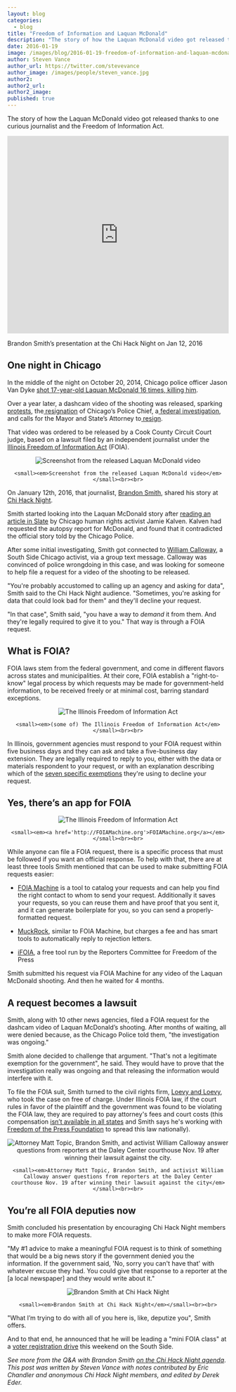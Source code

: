 ```yaml
---
layout: blog
categories: 
  - blog
title: "Freedom of Information and Laquan McDonald"
description: "The story of how the Laquan McDonald video got released thanks to one curious journalist and the Freedom of Information Act."
date: 2016-01-19
image: /images/blog/2016-01-19-freedom-of-information-and-laquan-mcdonald/img5.jpg
author: Steven Vance
author_url: https://twitter.com/stevevance
author_image: /images/people/steven_vance.jpg
author2: 
author2_url: 
author2_image: 
published: true
---
```


The story of how the Laquan McDonald video got released thanks to one curious journalist and the Freedom of Information Act.

<p><iframe frameborder="0" height="450" src="https://www.youtube.com/embed/tMygEEqVsjQ" width="100%"></iframe></p>

Brandon Smith’s presentation at the Chi Hack Night on Jan 12, 2016

## One night in Chicago

In the middle of the night on October 20, 2014, Chicago police officer Jason Van Dyke [shot 17-year-old Laquan McDonald 16 times, killing him](https://en.wikipedia.org/wiki/Shooting_of_Laquan_McDonald).

Over a year later, a dashcam video of the shooting was released, sparking[ protests](http://www.huffingtonpost.com/entry/laquan-mcdonald-chicago-protest-magnificent-mile_56589596e4b08e945feb38af), the[ resignation](http://www.theatlantic.com/national/archive/2015/12/garry-mccarthy-fired-chicago/418203/) of Chicago’s Police Chief, a[ federal investigation](https://www.washingtonpost.com/news/post-nation/wp/2015/12/06/justice-department-will-launch-investigation-into-practices-of-chicago-police/), and calls for the Mayor and State’s Attorney to[ resign](http://www.fox32chicago.com/news/local/58725538-story).

That video was ordered to be released by a Cook County Circuit Court judge, based on a lawsuit filed by an independent journalist under the [Illinois Freedom of Information Act](https://en.wikipedia.org/wiki/Freedom_of_Information_Act_%28United_States%29) (FOIA).

<div style='text-align: center;'>
    <p><img src="/images/blog/2016-01-19-freedom-of-information-and-laquan-mcdonald/img1.jpg" alt="Screenshot from the released Laquan McDonald video" class='img-thumbnail' /></p>

    <small><em>Screenshot from the released Laquan McDonald video</em></small><br><br>
</div>

On January 12th, 2016, that journalist, [Brandon Smith](http://twitter.com/muckrakery), shared his story at [Chi Hack Night](http://chihacknight.org/events/2016/01/12/how-the-laquan-mcdonald-video-got-released.html). 

Smith started looking into the Laquan McDonald story after [reading an article in Slate](http://www.slate.com/articles/news_and_politics/politics/2015/02/laquan_mcdonald_shooting_a_recently_obtained_autopsy_report_on_the_dead.html) by Chicago human rights activist Jamie Kalven. Kalven had requested the autopsy report for McDonald, and found that it contradicted the official story told by the Chicago Police.

After some initial investigating, Smith got connected to [William Calloway](https://twitter.com/christianaire), a South Side Chicago activist, via a group text message. Calloway was convinced of police wrongdoing in this case, and was looking for someone to help file a request for a video of the shooting to be released.

"You're probably accustomed to calling up an agency and asking for data", Smith said to the Chi Hack Night audience. "Sometimes, you're asking for data that could look bad for them" and they'll decline your request.

"In that case", Smith said, "you have a way to *demand* it from them. And they're legally required to give it to you." That way is through a FOIA request.

## What is FOIA?

FOIA laws stem from the federal government, and come in different flavors across states and municipalities. At their core, FOIA establish a "right-to-know" legal process by which requests may be made for government-held information, to be received freely or at minimal cost, barring standard exceptions.

<div style='text-align: center;'>
    <p><img src="/images/blog/2016-01-19-freedom-of-information-and-laquan-mcdonald/img2.jpg" alt="The Illinois Freedom of Information Act" class='img-thumbnail' /></p>

    <small><em>(some of) The Illinois Freedom of Information Act</em></small><br><br>
</div>

In Illinois, government agencies must respond to your FOIA request within five business days and they can ask and take a five-business day extension. They are legally required to reply to you, either with the data or materials respondent to your request, or with an explanation describing which of the [seven specific exemptions](http://www.ilga.gov/legislation/ilcs/ilcs3.asp?ActID=85) they're using to decline your request.

## Yes, there’s an app for FOIA

<div style='text-align: center;'>
    <p><img src="/images/blog/2016-01-19-freedom-of-information-and-laquan-mcdonald/img3.jpg" alt="The Illinois Freedom of Information Act" class='img-thumbnail' /></p>

    <small><em><a href='http://FOIAMachine.org'>FOIAMachine.org</a></em></small><br><br>
</div>

While anyone can file a FOIA request, there is a specific process that must be followed if you want an official response. To help with that, there are at least three tools Smith mentioned that can be used to make submitting FOIA requests easier:

* [FOIA Machine](http://foiamachine.org) is a tool to catalog your requests and can help you find the right contact to whom to send your request. Additionally it saves your requests, so you can reuse them and have proof that you sent it, and it can generate boilerplate for you, so you can send a properly-formatted request.

* [MuckRock](https://www.muckrock.com/), similar to FOIA Machine, but charges a fee and has smart tools to automatically reply to rejection letters.

* [iFOIA](https://www.ifoia.org), a free tool run by the Reporters Committee for Freedom of the Press

Smith submitted his request via FOIA Machine for any video of the Laquan McDonald shooting. And then he waited for 4 months.

## A request becomes a lawsuit

Smith, along with 10 other news agencies, filed a FOIA request for the dashcam video of Laquan McDonald’s shooting. After months of waiting, all were denied because, as the Chicago Police told them, "the investigation was ongoing." 

Smith alone decided to challenge that argument. "That's not a legitimate exemption for the government", he said. They would have to prove that the investigation really was ongoing and that releasing the information would interfere with it. 

To file the FOIA suit, Smith turned to the civil rights firm, [Loevy and Loevy](http://www.loevy.com/), who took the case on free of charge. Under Illinois FOIA law, if the court rules in favor of the plaintiff and the government was found to be violating the FOIA law, they are required to pay attorney's fees and court costs (this compensation [isn’t available in all states](https://ballotpedia.org/FOIA_lawsuits_attorney_fees) and Smith says he's working with [Freedom of the Press Foundation](https://freedom.press/) to spread this law nationally).

<div style='text-align: center;'>
    <p><img src="/images/blog/2016-01-19-freedom-of-information-and-laquan-mcdonald/img4.jpg" alt="Attorney Matt Topic, Brandon Smith, and activist William Calloway answer questions from reporters at the Daley Center courthouse Nov. 19 after winning their lawsuit against the city." class='img-thumbnail' /></p>

    <small><em>Attorney Matt Topic, Brandon Smith, and activist William Calloway answer questions from reporters at the Daley Center courthouse Nov. 19 after winning their lawsuit against the city</em></small><br><br>
</div>

## You’re all FOIA deputies now

Smith concluded his presentation by encouraging Chi Hack Night members to make more FOIA requests. 

"My #1 advice to make a meaningful FOIA request is to think of something that would be a big news story if the government denied you the information. If the government said, 'No, sorry you can't have that' with whatever excuse they had. You could give that response to a reporter at the [a local newspaper] and they would write about it."

<div style='text-align: center;'>
    <p><img src="/images/blog/2016-01-19-freedom-of-information-and-laquan-mcdonald/img5.jpg" alt="Brandon Smith at Chi Hack Night" class='img-thumbnail' /></p>

    <small><em>Brandon Smith at Chi Hack Night</em></small><br><br>
</div>

"What I’m trying to do with all of you here is, like, deputize you", Smith offers. 

And to that end, he announced that he will be leading a "mini FOIA class" at a [voter registration drive](https://twitter.com/muckrakery/status/686909477539348481) this weekend on the South Side. 

*See more from the Q&A with Brandon Smith [on the Chi Hack Night agenda](https://docs.google.com/document/d/1CBAqwnTgkmgI4B8-EcJGkyUxJMJfxNHQ_-NEmgps1tk/edit#)*.
*This post was written by Steven Vance with notes contributed by Eric Chandler and anonymous Chi Hack Night members, and edited by Derek Eder.*